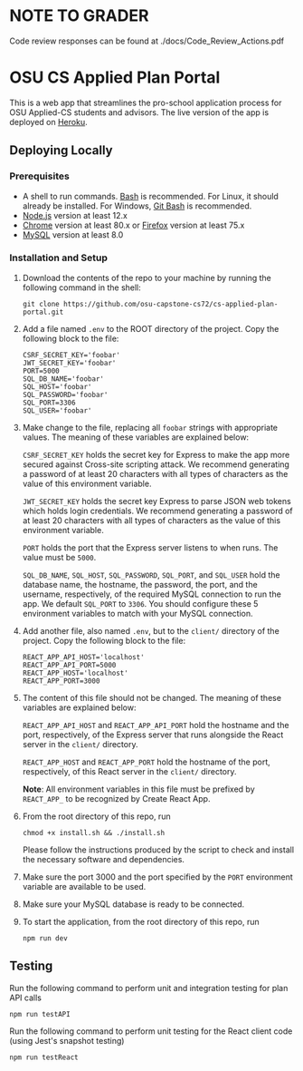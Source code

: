 # NOTE TO GRADER
Code review responses can be found at
./docs/Code_Review_Actions.pdf

# OSU CS Applied Plan Portal

This is a web app that streamlines the pro-school application process for OSU Applied-CS students and advisors. The live version of the app is deployed on [Heroku](https://applied-plan-portal.herokuapp.com).

## Deploying Locally

### Prerequisites

- A shell to run commands. [Bash](https://www.gnu.org/software/bash) is recommended. For Linux, it should already be installed. For Windows, [Git Bash](https://gitforwindows.org) is recommended.
- [Node.js](https://nodejs.org/en) version at least 12.x
- [Chrome](https://www.google.com/chrome/?brand=CHBD&gclid=EAIaIQobChMIiO2K4_Ov6QIVsiCtBh16Ug0nEAAYASABEgI39PD_BwE&gclsrc=aw.ds) version at least 80.x or [Firefox](https://www.mozilla.org/en-US/firefox/new) version at least 75.x
- [MySQL](https://dev.mysql.com/downloads) version at least 8.0

### Installation and Setup

1. Download the contents of the repo to your machine by running the following
command in the shell:

       git clone https://github.com/osu-capstone-cs72/cs-applied-plan-portal.git

2. Add a file named `.env` to the ROOT directory of the project. Copy the following block to the file:

       CSRF_SECRET_KEY='foobar'
       JWT_SECRET_KEY='foobar'
       PORT=5000
       SQL_DB_NAME='foobar'
       SQL_HOST='foobar'
       SQL_PASSWORD='foobar'
       SQL_PORT=3306
       SQL_USER='foobar'

3. Make change to the file, replacing all `foobar` strings with appropriate values. The meaning of these variables are explained below:

    `CSRF_SECRET_KEY` holds the secret key for Express to make the app more secured against Cross-site scripting attack. We recommend generating a password of at least 20 characters with all types of characters as the value of this environment variable.

    `JWT_SECRET_KEY` holds the secret key Express to parse JSON web tokens which holds login credentials. We recommend generating a password of at least 20 characters with all types of characters as the value of this environment variable.

    `PORT` holds the port that the Express server listens to when runs. The value must be `5000`.

    `SQL_DB_NAME`, `SQL_HOST`, `SQL_PASSWORD`, `SQL_PORT`, and `SQL_USER` hold the database name, the hostname, the password, the port, and the username, respectively, of the required MySQL connection to run the app. We default `SQL_PORT` to `3306`. You should configure these 5 environment variables to match with your MySQL connection.

4. Add another file, also named `.env`, but to the `client/` directory of the project. Copy the following block to the file:

       REACT_APP_API_HOST='localhost'
       REACT_APP_API_PORT=5000
       REACT_APP_HOST='localhost'
       REACT_APP_PORT=3000

5. The content of this file should not be changed. The meaning of these variables are explained below:

    `REACT_APP_API_HOST` and `REACT_APP_API_PORT` hold the hostname and the port, respectively, of the Express server that runs alongside the React server in the `client/` directory.

    `REACT_APP_HOST` and `REACT_APP_PORT` hold the hostname of the port, respectively, of this React server in the `client/` directory.

    **Note**: All environment variables in this file must be prefixed by `REACT_APP_` to be recognized by Create React App.

6. From the root directory of this repo, run

       chmod +x install.sh && ./install.sh

    Please follow the instructions produced by the script to check and install the necessary software and dependencies.

7. Make sure the port 3000 and the port specified by the `PORT` environment variable are available to be used.

8. Make sure your MySQL database is ready to be connected.

9. To start the application, from the root directory of this repo, run

       npm run dev

## Testing

Run the following command to perform unit and integration testing for plan API calls

    npm run testAPI

Run the following command to perform unit testing for the React client code (using Jest's snapshot testing)

    npm run testReact
